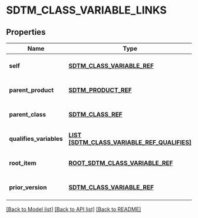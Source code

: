 # SDTM_CLASS_VARIABLE_LINKS

## Properties
Name | Type | Description | Notes
------------ | ------------- | ------------- | -------------
**self** | [**SDTM_CLASS_VARIABLE_REF**](SdtmClassVariableRef.md) |  | [optional] [default to null]
**parent_product** | [**SDTM_PRODUCT_REF**](SdtmProductRef.md) |  | [optional] [default to null]
**parent_class** | [**SDTM_CLASS_REF**](SdtmClassRef.md) |  | [optional] [default to null]
**qualifies_variables** | [**LIST [SDTM_CLASS_VARIABLE_REF_QUALIFIES]**](SdtmClassVariableRefQualifies.md) |  | [optional] [default to null]
**root_item** | [**ROOT_SDTM_CLASS_VARIABLE_REF**](RootSdtmClassVariableRef.md) |  | [optional] [default to null]
**prior_version** | [**SDTM_CLASS_VARIABLE_REF**](SdtmClassVariableRef.md) |  | [optional] [default to null]

[[Back to Model list]](../README.md#documentation-for-models) [[Back to API list]](../README.md#documentation-for-api-endpoints) [[Back to README]](../README.md)


